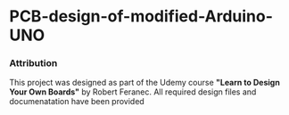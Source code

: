 # PCB-design-of-modified-Arduino-UNO
### Attribution
This project was designed as part of the Udemy course **"Learn to Design Your Own Boards"** by Robert Feranec.
All required design files and documenatation have been provided
